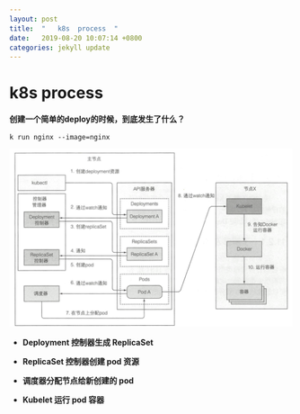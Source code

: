 ```yaml
---
layout: post
title:  "   k8s  process  "
date:   2019-08-20 10:07:14 +0800
categories: jekyll update
---
```

# k8s  process


**创建一个简单的deploy的时候，到底发生了什么？**


```
k run nginx --image=nginx 
```

![deploy-process.png](https://raw.githubusercontent.com/latermonk/latermonk.github.io/master/_posts/_images/deploy-process.png)


-  **Deployment 控制器生成 ReplicaSet**

- **ReplicaSet 控制器创建 pod 资源**

- **调度器分配节点给新创建的 pod**

- **Kubelet 运行 pod 容器**











